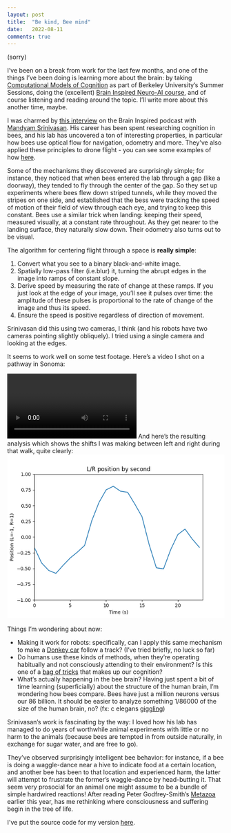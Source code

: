 ```yaml
---
layout: post
title:  "Be kind, Bee mind"
date:   2022-08-11
comments: true
---
```


(sorry) 

I’ve been on a break from work for the last few months, and one of the things I’ve been doing is learning more about the brain: by taking [Computational Models of Cognition](https://classes.berkeley.edu/content/2022-summer-cogsci-131-001-lec-001) as part of Berkeley University’s Summer Sessions, doing the (excellent) [Brain Inspired Neuro-AI course](https://braininspired.co/neuro-ai/), and of course listening and reading around the topic. I’ll write more about this another time, maybe.

I was charmed by [this interview](https://braininspired.co/podcast/134/) on the Brain Inspired podcast with [Mandyam Srinivasan](https://qbi.uq.edu.au/profile/613/srini-srinivasan). His career has been spent researching cognition in bees, and his lab has uncovered a ton of interesting properties, in particular how bees use optical flow for navigation, odometry and more. They've also applied these principles to drone flight - you can see some examples of how [here](https://www.youtube.com/watch?v=CoBbdkK0T00&t=660s).

Some of the mechanisms they discovered are surprisingly simple; for instance, they noticed that when bees entered the lab through a gap (like a doorway), they tended to fly through the center of the gap. So they set up experiments where bees flew down striped tunnels, while they moved the stripes on one side, and established that the bess were tracking the speed of motion of their field of view through each eye, and trying to keep this constant. Bees use a similar trick when landing: keeping their speed, measured visually, at a constant rate throughout. As they get nearer to the landing surface, they naturally slow down. Their odometry also turns out to be visual.

The algorithm for centering flight through a space is **really simple**:

1. Convert what you see to a binary black-and-white image.
2. Spatially low-pass filter (i.e.blur) it, turning the abrupt edges in the image into ramps of constant slope.
3. Derive speed by measuring the rate of change at these ramps. If you just look at the edge of your image, you’ll see it pulses over time: the amplitude of these pulses is proportional to the rate of change of the image and thus its speed.
4. Ensure the speed is positive regardless of direction of movement.

Srinivasan did this using two cameras, I think (and his robots have two cameras pointing slightly obliquely). I tried using a single camera and looking at the edges.

It seems to work well on some test footage. Here’s a video I shot on a pathway in Sonoma:

<video controls="true" playsinline>
    <source src="https://drive.google.com/uc?export=download&id=1pS__zMrgDUPZOpNc8RTeaN6jJbX48iaD" type='video/mp4'>
</video>
And here’s the resulting analysis which shows the shifts I was making between left and right during that walk, quite clearly:

<div style="text-align:center"><img src="/assets/beeflow-sonoma.png" alt="Graph showing the changing left/right position of someone walking down a forest pathway, as measured using optical flow">
</div>

Things I’m wondering about now:

* Making it work for robots: specifically, can I apply this same mechanism to make a [Donkey car](https://docs.donkeycar.com) follow a track? (I’ve tried briefly, no luck so far)
* Do humans use these kinds of methods, when they’re operating habitually and not consciously attending to their environment? Is this one of a [bag of tricks](https://en.wikipedia.org/wiki/Society_of_Mind) that makes up our cognition?
* What’s actually happening in the bee brain? Having just spent a bit of time learning (superficially) about the structure of the human brain, I’m wondering how bees compare. Bees have just a million neurons versus our 86 billion. It should be easier to analyze something 1/86000 of the size of the human brain, no? (fx: c elegans [giggling](https://openworm.org))

Srinivasan’s work is fascinating by the way: I loved how his lab has managed to do years of worthwhile animal experiments with little or no harm to the animals (because bees are tempted in from outside naturally, in exchange for sugar water, and are free to go).

They’ve observed surprisingly intelligent bee behavior: for instance, if a bee is doing a waggle-dance near a hive to indicate food at a certain location, and another bee has been to that location and experienced harm, the latter will attempt to frustrate the former’s waggle-dance by head-butting it. That seem very prosocial for an animal one might assume to be a bundle of simple hardwired reactions! After reading Peter Godfrey-Smith’s [Metazoa](https://www.amazon.com/Metazoa-Animal-Life-Birth-Mind/dp/0374207941) earlier this year, has me rethinking where consciousness and suffering begin in the tree of life. 

I've put the source code for my version [here](https://github.com/twhume/beeflow).